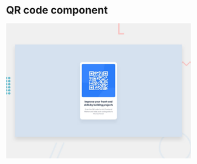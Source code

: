 #  QR code component

![Design preview for the QR code component coding challenge](./design/desktop-preview.jpg)

